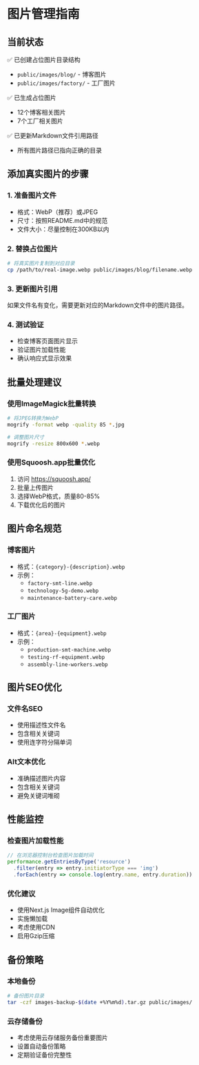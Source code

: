 # 图片管理指南

## 当前状态

✅ 已创建占位图片目录结构
- `public/images/blog/` - 博客图片
- `public/images/factory/` - 工厂图片

✅ 已生成占位图片
- 12个博客相关图片
- 7个工厂相关图片

✅ 已更新Markdown文件引用路径
- 所有图片路径已指向正确的目录

## 添加真实图片的步骤

### 1. 准备图片文件
- 格式：WebP（推荐）或JPEG
- 尺寸：按照README.md中的规范
- 文件大小：尽量控制在300KB以内

### 2. 替换占位图片
```bash
# 将真实图片复制到对应目录
cp /path/to/real-image.webp public/images/blog/filename.webp
```

### 3. 更新图片引用
如果文件名有变化，需要更新对应的Markdown文件中的图片路径。

### 4. 测试验证
- 检查博客页面图片显示
- 验证图片加载性能
- 确认响应式显示效果

## 批量处理建议

### 使用ImageMagick批量转换
```bash
# 将JPEG转换为WebP
mogrify -format webp -quality 85 *.jpg

# 调整图片尺寸
mogrify -resize 800x600 *.webp
```

### 使用Squoosh.app批量优化
1. 访问 https://squoosh.app/
2. 批量上传图片
3. 选择WebP格式，质量80-85%
4. 下载优化后的图片

## 图片命名规范

### 博客图片
- 格式：`{category}-{description}.webp`
- 示例：
  - `factory-smt-line.webp`
  - `technology-5g-demo.webp`
  - `maintenance-battery-care.webp`

### 工厂图片
- 格式：`{area}-{equipment}.webp`
- 示例：
  - `production-smt-machine.webp`
  - `testing-rf-equipment.webp`
  - `assembly-line-workers.webp`

## 图片SEO优化

### 文件名SEO
- 使用描述性文件名
- 包含相关关键词
- 使用连字符分隔单词

### Alt文本优化
- 准确描述图片内容
- 包含相关关键词
- 避免关键词堆砌

## 性能监控

### 检查图片加载性能
```javascript
// 在浏览器控制台检查图片加载时间
performance.getEntriesByType('resource')
  .filter(entry => entry.initiatorType === 'img')
  .forEach(entry => console.log(entry.name, entry.duration))
```

### 优化建议
- 使用Next.js Image组件自动优化
- 实施懒加载
- 考虑使用CDN
- 启用Gzip压缩

## 备份策略

### 本地备份
```bash
# 备份图片目录
tar -czf images-backup-$(date +%Y%m%d).tar.gz public/images/
```

### 云存储备份
- 考虑使用云存储服务备份重要图片
- 设置自动备份策略
- 定期验证备份完整性